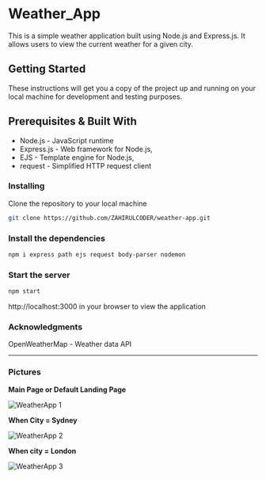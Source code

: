 # Weather_App
This is a simple weather application built using Node.js and Express.js. It allows users to view the current weather for a given city.

## Getting Started
These instructions will get you a copy of the project up and running on your local machine for development and testing purposes.

## Prerequisites & Built With
- Node.js - JavaScript runtime
- Express.js - Web framework for Node.js,
- EJS - Template engine for Node.js,
- request - Simplified HTTP request client

### Installing 
Clone the repository to your local machine
```bash
git clone https://github.com/ZAHIRULCODER/weather-app.git

```

### Install the dependencies
```bash
npm i express path ejs request body-parser nodemon
```

### Start the server
```bash
npm start
```
http://localhost:3000 in your browser to view the application


### Acknowledgments
OpenWeatherMap - Weather data API

_______________________________________________________________________________________________________________________________________________________________________

### Pictures

**Main Page or Default Landing Page**

![WeatherApp 1](https://user-images.githubusercontent.com/123813038/215282259-669c15a1-3a71-46f3-be58-c0aa0b810781.JPG)

**When City = Sydney**

![WeatherApp 2](https://user-images.githubusercontent.com/123813038/215282458-65b87e91-8f54-43ef-80d7-a93c5225479b.JPG)


**When city = London**

![WeatherApp 3](https://user-images.githubusercontent.com/123813038/215282525-62804069-826b-41d6-8095-0172e2344f5b.JPG)





